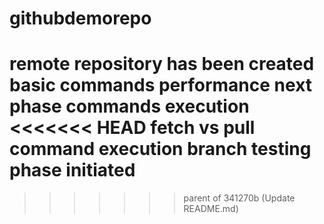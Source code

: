 # githubdemorepo
remote repository has been created
basic commands performance
next phase commands execution
<<<<<<< HEAD
fetch vs pull command execution
branch testing phase initiated
=======
>>>>>>> parent of 341270b (Update README.md)

